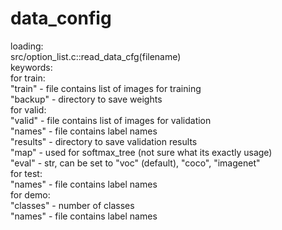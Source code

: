 # data_config
loading:  
src/option_list.c::read_data_cfg(filename)  
keywords:  
for train:  
"train" - file contains list of images for training  
"backup" - directory to save weights  
for valid:  
"valid" - file contains list of images for validation  
"names" - file contains label names  
"results" - directory to save validation results  
"map" - used for softmax_tree (not sure what its exactly usage)  
"eval" - str, can be set to "voc" (default), "coco", "imagenet"  
for test:  
"names" - file contains label names  
for demo:  
"classes" - number of classes  
"names" - file contains label names  
